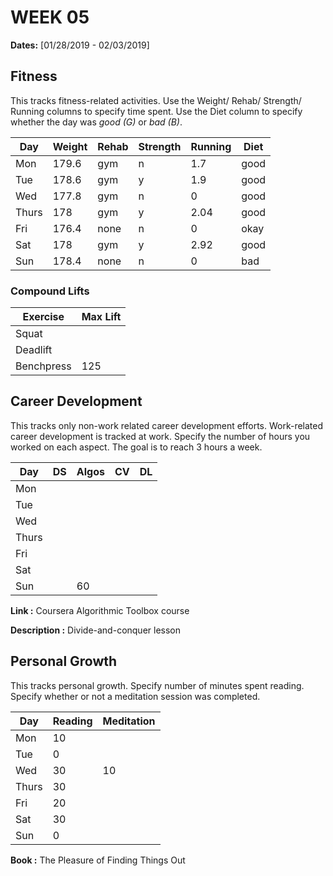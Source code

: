 # WEEK 05

**Dates:** [01/28/2019 - 02/03/2019]

## Fitness

This tracks fitness-related activities. Use the Weight/ Rehab/ Strength/ Running columns to specify time spent. Use the Diet column to specify whether the day was *good (G)* or *bad (B)*.

|  Day    | Weight | Rehab | Strength | Running |  Diet  |
| ------- | ------ | ----- | -------- | ------- | ------ |
|   Mon   | 179.6  | gym   |  n       |  1.7    |  good  |
|   Tue   | 178.6  | gym   |  y       |  1.9    |  good  |
|   Wed   | 177.8  | gym   |  n       |  0      |  good  |
|   Thurs | 178    | gym   |  y       |  2.04   |  good  |
|   Fri   | 176.4  | none  |  n       |  0      |  okay  |
|   Sat   | 178    | gym   |  y       |  2.92   |  good  |
|   Sun   | 178.4  | none  |  n       |  0      |  bad   |

### Compound Lifts

| Exercise   | Max Lift  |
| ---------- | --------- |
| Squat      |           |
| Deadlift   |           |
| Benchpress |   125     |

## Career Development

This tracks only non-work related career development efforts. Work-related career development is tracked at work. Specify the number of hours you worked on each aspect. The goal is to reach 3 hours a week.

|  Day    |   DS   | Algos  |   CV   |   DL   |
| ------- | ------ | ------ | ------ | ------ | 
|   Mon   |        |        |        |        |
|   Tue   |        |        |        |        |
|   Wed   |        |        |        |        |
|   Thurs |        |        |        |        |
|   Fri   |        |        |        |        |
|   Sat   |        |        |        |        |
|   Sun   |        |   60   |        |        |

**Link        :** Coursera Algorithmic Toolbox course

**Description :** Divide-and-conquer lesson

## Personal Growth

This tracks personal growth. Specify number of minutes spent reading. Specify whether or not a meditation session was completed.

|  Day    | Reading | Meditation |
| ------- | ------- | ---------- |
|   Mon   |   10    |            |
|   Tue   |   0     |            |
|   Wed   |   30    |     10     |
|   Thurs |   30    |            |
|   Fri   |   20    |            |
|   Sat   |   30    |            |
|   Sun   |   0     |            |

**Book :** The Pleasure of Finding Things Out
